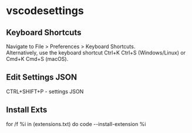 # vscodesettings

## Keyboard Shortcuts
Navigate to File > Preferences > Keyboard Shortcuts.  
Alternatively, use the keyboard shortcut Ctrl+K Ctrl+S (Windows/Linux) or Cmd+K Cmd+S (macOS).

## Edit Settings JSON
CTRL+SHIFT+P - settings JSON

## Install Exts

for /f %i in (extensions.txt) do code --install-extension %i

